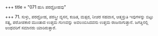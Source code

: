 +++
title = "071 ಹುಸಿ ಪರದ್ರೋಹವು"

+++
71. ಸುಳ್ಳು, ಪರದ್ರೋಹ, ಪರಸ್ತ್ರೀ ವ್ಯಸನ, ಕುಡಿತ, ಮತ್ಸರ, ನೀಚರ ಸಹವಾಸ, ಆತ್ಮಸ್ತುತಿ ಇವುಗಳನ್ನು ಬಿಟ್ಟು ಸತ್ಯ, ಪರೋಪಕಾರ ಮುಂತಾದ ಉತ್ತಮ ಗುಣವನ್ನು ಅವಲಂಬಿಸಿದವನು ಉತ್ತಮ ರಾಜನಾಗುತ್ತಾನೆ. ಜಗತ್ತಿನಲ್ಲಿ ಅಂಥವರಿಗೆ ಸಮಾನರು ಯಾರಿರುತ್ತಾರೆ.
